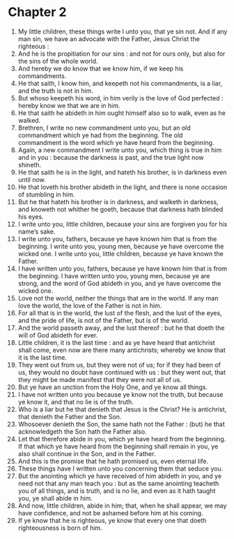 # Chapter 2

1. My little children, these things write I unto you, that ye sin not. And if any man sin, we have an advocate with the Father, Jesus Christ the righteous :
2. And he is the propitiation for our sins : and not for ours only, but also for the sins of the whole world.
3. And hereby we do know that we know him, if we keep his commandments.
4. He that saith, I know him, and keepeth not his commandments, is a liar, and the truth is not in him.
5. But whoso keepeth his word, in him verily is the love of God perfected : hereby know we that we are in him.
6. He that saith he abideth in him ought himself also so to walk, even as he walked.
7. Brethren, I write no new commandment unto you, but an old commandment which ye had from the beginning. The old commandment is the word which ye have heard from the beginning.
8. Again, a new commandment I write unto you, which thing is true in him and in you : because the darkness is past, and the true light now shineth.
9. He that saith he is in the light, and hateth his brother, is in darkness even until now.
10. He that loveth his brother abideth in the light, and there is none occasion of stumbling in him.
11. But he that hateth his brother is in darkness, and walketh in darkness, and knoweth not whither he goeth, because that darkness hath blinded his eyes.
12. I write unto you, little children, because your sins are forgiven you for his name’s sake.
13. I write unto you, fathers, because ye have known him that is from the beginning. I write unto you, young men, because ye have overcome the wicked one. I write unto you, little children, because ye have known the Father.
14. I have written unto you, fathers, because ye have known him that is from the beginning. I have written unto you, young men, because ye are strong, and the word of God abideth in you, and ye have overcome the wicked one.
15. Love not the world, neither the things that are in the world. If any man love the world, the love of the Father is not in him.
16. For all that is in the world, the lust of the flesh, and the lust of the eyes, and the pride of life, is not of the Father, but is of the world.
17. And the world passeth away, and the lust thereof : but he that doeth the will of God abideth for ever.
18. Little children, it is the last time : and as ye have heard that antichrist shall come, even now are there many antichrists; whereby we know that it is the last time.
19. They went out from us, but they were not of us; for if they had been of us, they would no doubt have continued with us : but they went out, that they might be made manifest that they were not all of us.
20. But ye have an unction from the Holy One, and ye know all things.
21. I have not written unto you because ye know not the truth, but because ye know it, and that no lie is of the truth.
22. Who is a liar but he that denieth that Jesus is the Christ? He is antichrist, that denieth the Father and the Son.
23. Whosoever denieth the Son, the same hath not the Father : (but) he that acknowledgeth the Son hath the Father also.
24. Let that therefore abide in you, which ye have heard from the beginning. If that which ye have heard from the beginning shall remain in you, ye also shall continue in the Son, and in the Father.
25. And this is the promise that he hath promised us, even eternal life.
26. These things have I written unto you concerning them that seduce you.
27. But the anointing which ye have received of him abideth in you, and ye need not that any man teach you : but as the same anointing teacheth you of all things, and is truth, and is no lie, and even as it hath taught you, ye shall abide in him.
28. And now, little children, abide in him; that, when he shall appear, we may have confidence, and not be ashamed before him at his coming.
29. If ye know that he is righteous, ye know that every one that doeth righteousness is born of him.


